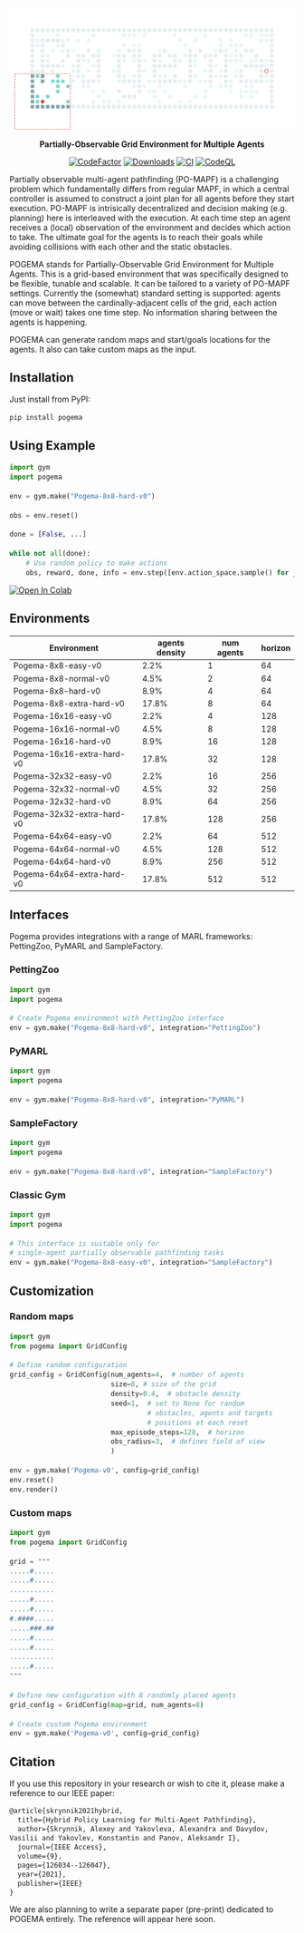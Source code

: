 <div align="center">


[![Pogema logo](https://raw.githubusercontent.com/Tviskaron/pogema-pics/main/pogema-logo.svg)](https://github.com/AIRI-Institute/pogema)    

**Partially-Observable Grid Environment for Multiple Agents**

[![CodeFactor](https://www.codefactor.io/repository/github/tviskaron/pogema/badge)](https://www.codefactor.io/repository/github/tviskaron/pogema)
[![Downloads](https://pepy.tech/badge/pogema)](https://pepy.tech/project/pogema)
[![CI](https://github.com/AIRI-Institute/pogema/actions/workflows/CI.yml/badge.svg?branch=main)](https://github.com/AIRI-Institute/pogema/actions/workflows/CI.yml) 
[![CodeQL](https://github.com/AIRI-Institute/pogema/actions/workflows/codeql-analysis.yml/badge.svg)](https://github.com/AIRI-Institute/pogema/actions/workflows/codeql-analysis.yml)    
    
</div> 

Partially observable multi-agent pathfinding (PO-MAPF) is a challenging problem which fundamentally differs from regular MAPF, in which a central controller is assumed to construct a joint plan for all agents before they start execution. PO-MAPF is intrisically decentralized and decision making (e.g. planning) here is interleaved with the execution. At each time step an agent receives a (local) observation of the environment and decides which action to take. The ultimate goal for the agents is to reach their goals while avoiding collisions with each other and the static obstacles.

POGEMA stands for Partially-Observable Grid Environment for Multiple Agents. This is a grid-based environment that was specifically designed to be flexible, tunable and scalable. It can be tailored to a variety of PO-MAPF settings. Currently the (somewhat) standard setting is supported: agents can move between the cardinally-adjacent cells of the grid, each action (move or wait) takes one time step. No information sharing between the agents is happening.

POGEMA can generate random maps and start/goals locations for the agents. It also can take custom maps as the input.

## Installation

Just install from PyPI:

```pip install pogema```

## Using Example

```python
import gym
import pogema

env = gym.make("Pogema-8x8-hard-v0")

obs = env.reset()

done = [False, ...]

while not all(done):
    # Use random policy to make actions
    obs, reward, done, info = env.step([env.action_space.sample() for _ in range(env.get_grid_config().num_agents)])
```

[![Open In Colab](https://colab.research.google.com/assets/colab-badge.svg)](https://colab.research.google.com/drive/19dSEGTQeM3oVJtVjpC162t1XApmv6APc?usp=sharing) 

## Environments

| Environment | agents density  | num agents  |  horizon    |
| -------------------------- | ----- | ----- | ---- |
| Pogema-8x8-easy-v0         | 2.2%  |   1   |  64  |
| Pogema-8x8-normal-v0       | 4.5%  |   2   |  64  |
| Pogema-8x8-hard-v0         | 8.9%  |   4   |  64  |
| Pogema-8x8-extra-hard-v0   | 17.8% |   8   |  64  |
| Pogema-16x16-easy-v0       | 2.2%  |   4   |  128 |
| Pogema-16x16-normal-v0     | 4.5%  |   8   |  128 |
| Pogema-16x16-hard-v0       | 8.9%  |   16  |  128 |
| Pogema-16x16-extra-hard-v0 | 17.8% |   32  |  128 |
| Pogema-32x32-easy-v0       | 2.2%  |   16  |  256 |
| Pogema-32x32-normal-v0     | 4.5%  |   32  |  256 |
| Pogema-32x32-hard-v0       | 8.9%  |   64  |  256 |
| Pogema-32x32-extra-hard-v0 | 17.8% |   128 |  256 |
| Pogema-64x64-easy-v0       | 2.2%  |   64  |  512 |
| Pogema-64x64-normal-v0     | 4.5%  |   128 |  512 |
| Pogema-64x64-hard-v0       | 8.9%  |   256 |  512 |
| Pogema-64x64-extra-hard-v0 | 17.8% |   512 |  512 |   

## Interfaces
Pogema provides integrations with a range of MARL frameworks: PettingZoo, PyMARL and SampleFactory. 

### PettingZoo

```python
import gym
import pogema

# Create Pogema environment with PettingZoo interface
env = gym.make("Pogema-8x8-hard-v0", integration="PettingZoo")
```

### PyMARL

```python
import gym
import pogema

env = gym.make("Pogema-8x8-hard-v0", integration="PyMARL")
```

### SampleFactory

```python
import gym
import pogema

env = gym.make("Pogema-8x8-hard-v0", integration="SampleFactory")
```

### Classic Gym


```python
import gym
import pogema

# This interface is suitable only for 
# single-agent partially observable pathfinding tasks
env = gym.make("Pogema-8x8-easy-v0", integration="SampleFactory")
```


## Customization

### Random maps
```python
import gym
from pogema import GridConfig

# Define random configuration
grid_config = GridConfig(num_agents=4,  # number of agents
                         size=8, # size of the grid
                         density=0.4,  # obstacle density
                         seed=1,  # set to None for random 
                                  # obstacles, agents and targets 
                                  # positions at each reset
                         max_episode_steps=128,  # horizon
                         obs_radius=3,  # defines field of view
                         )

env = gym.make('Pogema-v0', config=grid_config)
env.reset()
env.render()

```

### Custom maps
```python
import gym
from pogema import GridConfig

grid = """
.....#.....
.....#.....
...........
.....#.....
.....#.....
#.####.....
.....###.##
.....#.....
.....#.....
...........
.....#.....
"""

# Define new configuration with 8 randomly placed agents
grid_config = GridConfig(map=grid, num_agents=8)

# Create custom Pogema environment
env = gym.make('Pogema-v0', config=grid_config)
```




## Citation
If you use this repository in your research or wish to cite it, please make a reference to our IEEE paper: 
```
@article{skrynnik2021hybrid,
  title={Hybrid Policy Learning for Multi-Agent Pathfinding},
  author={Skrynnik, Alexey and Yakovleva, Alexandra and Davydov, Vasilii and Yakovlev, Konstantin and Panov, Aleksandr I},
  journal={IEEE Access},
  volume={9},
  pages={126034--126047},
  year={2021},
  publisher={IEEE}
}
```
We are also planning to write a separate paper (pre-print) dedicated to POGEMA entirely. The reference will appear here soon.
